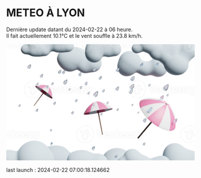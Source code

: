 # METEO À LYON

Dernière update datant du 2024-02-22 à 06 heure.  
Il fait actuellement 10.1°C et le vent souffle à 23.8 km/h.      

![](./.github/rain.png)

last launch : 2024-02-22 07:00:18.124662
